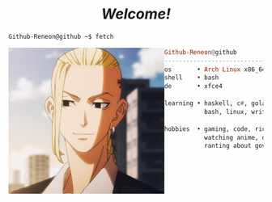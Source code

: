 <h1 align="center">
  <i>Welcome!</i>
</h1>


  ```sh
  Github-Reneon@github ~$ fetch
  ```

  <img align="left" src="https://raw.githubusercontent.com/Github-Reneon/Github-Reneon/main/draken.jpg" width="308" />

  ```haskell
  Github-Reneon@github
  ------------------------------
  os       • Arch Linux x86_64
  shell    • bash
  de       • xfce4

  learning • haskell, c#, golang
             bash, linux, writing
  
  hobbies  • gaming, code, ricing,
  		     watching anime, drink coffee,
  		     ranting about government
  
  ```
